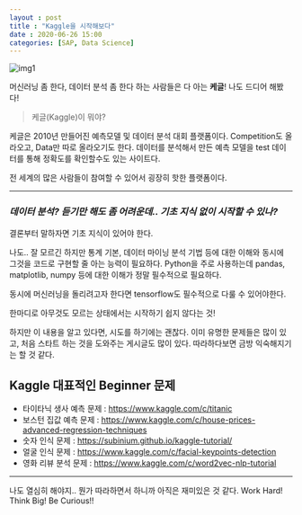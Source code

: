 ```yaml
---
layout : post
title : "Kaggle을 시작해보다"
date : 2020-06-26 15:00
categories: [SAP, Data Science]
---
```


![img1](https://img1.daumcdn.net/thumb/R1280x0/?scode=mtistory2&fname=https%3A%2F%2Fk.kakaocdn.net%2Fdn%2FdQYJdY%2FbtqE9cA7W0V%2Fj6RKaRkzexpyPjnsCWLRx1%2Fimg.png)

머신러닝 좀 한다, 데이터 분석 좀 한다 하는 사람들은 다 아는 **케글**! 나도 드디어 해봤다!

> 케글(Kaggle)이 뭐야?

케글은 2010년 만들어진 예측모델 및 데이터 분석 대회 플랫폼이다. Competition도 올라오고, Data만 따로 올라오기도 한다. 데이터를 분석해서 만든 예측 모델을 test 데이터를 통해 정확도를 확인할수도 있는 사이트다.

전 세계의 많은 사람들이 참여할 수 있어서 굉장히 핫한 플랫폼이다.


---


### *데이터 분석? 듣기만 해도 좀 어려운데.. 기초 지식 없이 시작할 수 있나?*

결론부터 말하자면 기초 지식이 있어야 한다.

나도.. 잘 모르긴 하지만 통계 기본, 데이터 마이닝 분석 기법 등에 대한 이해와 동시에 그것을 코드로 구현할 줄 아는 능력이 필요하다. Python을 주로 사용하는데 pandas, matplotlib, numpy 등에 대한 이해가 정말 필수적으로 필요하다.

동시에 머신러닝을 돌리려고자 한다면 tensorflow도 필수적으로 다룰 수 있어야한다. 

한마디로 아무것도 모르는 상태에서는 시작하기 쉽지 않다는 것!


하지만 이 내용을 알고 있다면, 시도를 하기에는 괜찮다. 이미 유명한 문제들은 많이 있고, 처음 스타트 하는 것을 도와주는 게시글도 많이 있다. 따라하다보면 금방 익숙해지기는 할 것 같다.


## Kaggle 대표적인 Beginner 문제

- 타이타닉 생사 예측 문제 : <https://www.kaggle.com/c/titanic>
- 보스턴 집값 예측 문제 : <https://www.kaggle.com/c/house-prices-advanced-regression-techniques>
- 숫자 인식 문제 : <https://subinium.github.io/kaggle-tutorial/>
- 얼굴 인식 문제 : <https://www.kaggle.com/c/facial-keypoints-detection>
- 영화 리뷰 분석 문제 : <https://www.kaggle.com/c/word2vec-nlp-tutorial>


---

나도 열심히 해야지.. 뭔가 따라하면서 하니까 아직은 재미있은 것 같다. 
Work Hard! Think Big! Be Curious!!
